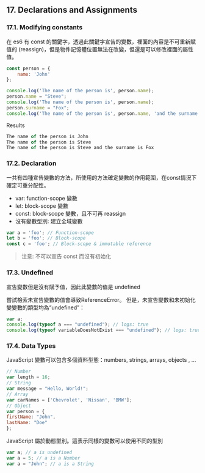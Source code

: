 ## 17. Declarations and Assignments
### 17.1. Modifying constants
在 es6 有 const 的關鍵字，透過此關鍵字宣告的變數，裡面的內容是不可重新賦值的 (reassign)，但是物件記憶體位置無法在改變，但還是可以修改裡面的屬性值。

```javascript
const person = {
    name: 'John'
};

console.log('The name of the person is', person.name);
person.name = "Steve";
console.log('The name of the person is', person.name);
person.surname = "Fox";
console.log('The name of the person is', person.name, 'and the surname is', person.surname);
```

Results
```javascript
The name of the person is John
The name of the person is Steve
The name of the person is Steve and the surname is Fox
```

### 17.2. Declaration
一共有四種宣告變數的方法，所使用的方法確定變數的作用範圍，在const情況下確定可重分配性。
- var: function-scope 變數
- let: block-scope 變數
- const: block-scope 變數，且不可再 reassign
- 沒有變數型別: 建立全域變數

```javascript
var a = 'foo'; // Function-scope
let b = 'foo'; // Block-scope
const c = 'foo'; // Block-scope & immutable reference
```

> 注意: 不可以宣告 const 而沒有初始化

### 17.3. Undefined
宣告變數但是沒有賦予值，因此此變數的值是 undefined

嘗試檢索未宣告變數的值會導致ReferenceError。 但是，未宣告變數和未初始化變變數的類型均為“undefined”：

```javascript
var a;
console.log(typeof a === "undefined"); // logs: true
console.log(typeof variableDoesNotExist === "undefined"); // logs: true
```

### 17.4. Data Types
JavaScript 變數可以包含多個資料型態：numbers, strings, arrays, objects , ...

```javascript
// Number
var length = 16;
// String
var message = "Hello, World!";
// Array
var carNames = ['Chevrolet', 'Nissan', 'BMW'];
// Object
var person = {
firstName: "John",
lastName: "Doe"
};
```

JavaScript 屬於動態型別。這表示同樣的變數可以使用不同的型別
```javascript
var a; // a is undefined
var a = 5; // a is a Number
var a = "John"; // a is a String
```